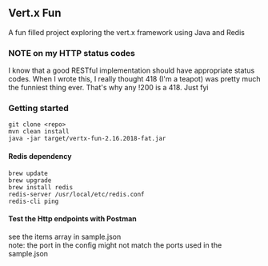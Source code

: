 ## Vert.x Fun
A fun filled project exploring the vert.x framework using Java and Redis

### NOTE on my HTTP status codes
I know that a good RESTful implementation should have appropriate status codes. When I wrote this, I really thought 418 (I'm a teapot) was pretty much the funniest thing ever. That's why any !200 is a 418. Just fyi

### Getting started
```git clone <repo>```<br />
```mvn clean install```<br />
```java -jar target/vertx-fun-2.16.2018-fat.jar```

#### Redis dependency
```brew update```<br />
```brew upgrade```<br />
```brew install redis```<br />
```redis-server /usr/local/etc/redis.conf```<br />
```redis-cli ping```

#### Test the Http endpoints with Postman
see the items array in sample.json <br />
note: the port in the config might not match the ports used in the sample.json
